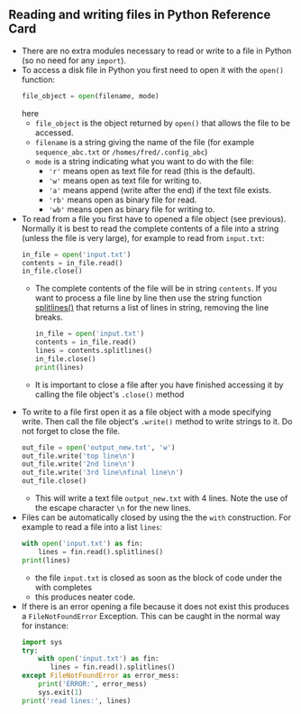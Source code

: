 ## Reading and writing files in Python Reference Card

* There are no extra modules necessary to read or write to
  a file in Python (so no need for any `import`).
* To access a disk file in Python you first need to open it
  with the `open()` function:
  ```python
  file_object = open(filename, mode)
  ```
  here 
  * `file_object` is the object returned by `open()` that
    allows the file to be accessed.
  * `filename` is a string giving the name of the file (for 
    example `sequence_abc.txt` or `/homes/fred/.config_abc`)
  * `mode` is a string indicating what you want to do with 
    the file:
    * `'r'` means open as text file for read (this is the default).
    * `'w'` means open as text file for writing to.
    * `'a'` means append (write after the end) if the text file exists.
    * `'rb'` means open as binary file for read.
    * `'wb'` means open as binary file for writing to.
* To read from a file you first have to opened a file object (see previous). 
  Normally it is best to read the complete contents of a file into a string
  (unless the file is very large), for example to read from `input.txt`:
  ```python
  in_file = open('input.txt')
  contents = in_file.read()
  in_file.close()
  ```
  * The complete contents of the file will be in string `contents`. If you
    want to process a file line by line then use the string function 
    [splitlines()](https://www.tutorialspoint.com/python/string_splitlines.htm)
    that returns a list of lines in string, removing the line breaks.
    ```python
    in_file = open('input.txt')
    contents = in_file.read()
    lines = contents.splitlines()
    in_file.close()
    print(lines)
    ```
 
  * It is important to close a file after you have finished accessing it by calling
    the file object's `.close()` method 
* To write to a file first open it as a file object with a mode specifying write.
  Then call the file object's `.write()` method to write strings to it. Do not forget
  to close the file. 
  ```python
  out_file = open('output_new.txt', 'w')
  out_file.write('top line\n')
  out_file.write('2nd line\n')
  out_file.write('3rd line\nfinal line\n')
  out_file.close()
  ```
  * This will write a text file `output_new.txt` with 4 lines. 
    Note the use of the escape character `\n` for the new lines.
* Files can be automatically closed by using the the `with` construction.
  For example to read a file into a list `lines`: 
  ```python 
  with open('input.txt') as fin:
      lines = fin.read().splitlines()
  print(lines)
  ```
  * the file `input.txt` is closed as soon as the block of code under the 
    with completes
  * this produces neater code.
* If there is an error opening a file because it does not exist this
  produces a `FileNotFoundError` Exception. This can be caught in the normal way
  for instance:
  ```python
  import sys
  try:
      with open('input.txt') as fin:
         lines = fin.read().splitlines()
  except FileNotFoundError as error_mess:
      print('ERROR:', error_mess)
      sys.exit(1)
  print('read lines:', lines)
  ```


